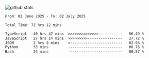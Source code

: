 
![github stats](https://github-readme-stats.vercel.app/api?username=realmahd1&show_icons=true&theme=codeSTACKr&hide_rank=true&count_private=true)

<!--START_SECTION:waka-->

```txt
From: 02 June 2025 - To: 02 July 2025

Total Time: 72 hrs 12 mins

TypeScript   40 hrs 47 mins  >>>>>>>>>>>>>>-----------   56.49 %
JavaScript   27 hrs 14 mins  >>>>>>>>>----------------   37.72 %
JSON         2 hrs 8 mins    >------------------------   02.96 %
Python       33 mins         -------------------------   00.76 %
Bash         24 mins         -------------------------   00.57 %
```

<!--END_SECTION:waka-->
